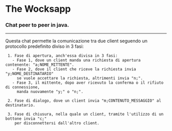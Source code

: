 # The Wocksapp
### Chat peer to peer in java.
--------------------------

Questa chat permette la comunicazione tra due client seguendo un protocollo predefinito diviso in 3 fasi:
```
 1. Fase di apertura, anch'essa divisa in 3 fasi:
   - Fase 1, dove un client manda una richiesta di apertura contenente: "a;NOME_MITTENTE".
   - Fase 2, dove il client che riceve la richiesta invia "y;NOME_DESTINATARIO" 
     se vuole accettare la richiesta, altrimenti invia "n;".
   - Fase 3, il mittente, dopo aver ricevuto la conferma o il rifiuto di connessione, 
     manda nuovamente "y;" o "n;".
```
```
 2. Fase di dialogo, dove un client invia "m;CONTENUTO_MESSAGGIO" al destinatario.   
```
```
 3. Fase di chiusura, nella quale un client, tramite l'utilizzo di un bottone invia "c;" 
    per disconnettersi dall'altro client.
```
